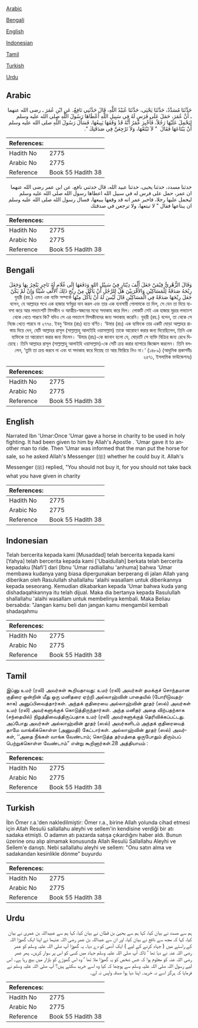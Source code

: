 [Arabic](#arabic)

[Bengali](#bengali)

[English](#english)

[Indonesian](#indonesian)

[Tamil](#tamil)

[Turkish](#turkish)

[Urdu](#urdu)

## Arabic


<div dir="rtl" lang="ar" style={{fontSize:'larger',backgroundColor:'#f8f9fa',padding:20}}>
حَدَّثَنَا مُسَدَّدٌ، حَدَّثَنَا يَحْيَى، حَدَّثَنَا عُبَيْدُ اللَّهِ، قَالَ حَدَّثَنِي نَافِعٌ، عَنِ ابْنِ عُمَرَ ـ رضى الله عنهما ـ أَنَّ عُمَرَ، حَمَلَ عَلَى فَرَسٍ لَهُ فِي سَبِيلِ اللَّهِ أَعْطَاهَا رَسُولَ اللَّهِ صلى الله عليه وسلم لِيَحْمِلَ عَلَيْهَا رَجُلاً، فَأُخْبِرَ عُمَرُ أَنَّهُ قَدْ وَقَفَهَا يَبِيعُهَا، فَسَأَلَ رَسُولَ اللَّهِ صلى الله عليه وسلم أَنْ يَبْتَاعَهَا فَقَالَ ‏ "‏ لاَ تَبْتَعْهَا، وَلاَ تَرْجِعَنَّ فِي صَدَقَتِكَ ‏"‏‏.‏
</div>
<div style={{backgroundColor:'#f8f9fa',padding:20, marginBottom: 10}}><table> <thead> <tr> <th>References:</th> <th></th> </tr> </thead> <tbody><tr><td>Hadith No</td><td>2775</td></tr><tr><td>Arabic No</td><td>2775</td></tr><tr><td>Reference</td><td>Book 55 Hadith 38</td></tr></tbody></table></div>


<div dir="rtl" lang="ar" style={{fontSize:'larger',backgroundColor:'#f8f9fa',padding:20}}>
حدثنا مسدد، حدثنا يحيى، حدثنا عبيد الله، قال حدثني نافع، عن ابن عمر رضى الله عنهما ان عمر، حمل على فرس له في سبيل الله اعطاها رسول الله صلى الله عليه وسلم ليحمل عليها رجلا، فاخبر عمر انه قد وقفها يبيعها، فسال رسول الله صلى الله عليه وسلم ان يبتاعها فقال " لا تبتعها، ولا ترجعن في صدقتك
</div>
<div style={{backgroundColor:'#f8f9fa',padding:20, marginBottom: 10}}><table> <thead> <tr> <th>References:</th> <th></th> </tr> </thead> <tbody><tr><td>Hadith No</td><td>2775</td></tr><tr><td>Arabic No</td><td>2775</td></tr><tr><td>Reference</td><td>Book 55 Hadith 38</td></tr></tbody></table></div>

## Bengali


<div dir="rtl" lang="bn" style={{fontSize:'larger',backgroundColor:'#f8f9fa',padding:20}}>
وَقَالَ الزُّهْرِيُّ فِيْمَنْ جَعَلَ أَلْفَ دِيْنَارٍ فِيْ سَبِيْلِ اللهِ وَدَفَعَهَا إِلَى غُلَامٍ لَهُ تَاجِرٍ يَتْجِرُ بِهَا وَجَعَلَ رِبْحَهُ صَدَقَةً لِلْمَسَاكِيْنِ وَالأَقْرَبِيْنَ هَلْ لِلرَّجُلِ أَنْ يَأْكُلَ مِنْ رِبْحِ ذَلِكَ الأَلْفِ شَيْئًا وَإِنْ لَمْ يَكُنْ جَعَلَ رِبْحَهَا صَدَقَةً فِي الْمَسَاكِيْنِ قَالَ لَيْسَ لَهُ أَنْ يَأْكُلَ مِنْهَا যুহরী (রহ.) এমন এক ব্যক্তি সম্পর্কে বলেন, যে আল্লাহর পথে এক হাজার স্বর্ণমুদ্রা দান করল এবং তার এক ব্যবসায়ী গোলামকে তা দিল, সে যেন তা দিয়ে ব্যবসা করে আর লভ্যাংশটি মিসকীন ও আত্মীয়-স্বজনের মধ্যে সদাকাহ করে দিল। লোকটি সেই এক হাজার মুদ্রার লভ্যাংশ থেকে খেতে পারবে কি? যদিও সে এর লভ্যাংশ মিসকীনদের জন্য সদাকাহ করেনি। যুহরী (রহ.) বলেন, তা থেকে সে নিজে খেতে পারবে না ২৭৭৫. ইবনু ‘উমার (রাঃ) হতে বর্ণিত। ‘উমার (রাঃ) এক ব্যক্তিকে তার একটি ঘোড়া আল্লাহর রাস্তায় দিয়ে দেন, যেটি আল্লাহর রাসূল (সাল্লাল্লাহু আলাইহি ওয়াসাল্লাম) তাকে আরোহণ করার জন্য দিয়েছিলেন, তিনি এক ব্যক্তিকে তা আরোহণ করার জন্য দিলেন। ‘উমার (রাঃ)-কে জানান হলো যে, ঘোড়াটি সে ব্যক্তি বিক্রির জন্য রেখে দিয়েছে। তিনি আল্লাহর রাসূল (সাল্লাল্লাহু আলাইহি ওয়াসাল্লাম)-কে সেটি ক্রয় করার ব্যাপারে জিজ্ঞেস করলেন। তিনি বললেন, ‘তুমি তা ক্রয় করবে না এবং যা সদাকাহ করে দিয়েছ তা আর ফিরিয়ে নিও না।’ (১৪৮৯) (আধুনিক প্রকাশনীঃ ২৫৭১, ইসলামিক ফাউন্ডেশনঃ)
</div>
<div style={{backgroundColor:'#f8f9fa',padding:20, marginBottom: 10}}><table> <thead> <tr> <th>References:</th> <th></th> </tr> </thead> <tbody><tr><td>Hadith No</td><td>2775</td></tr><tr><td>Arabic No</td><td>2775</td></tr><tr><td>Reference</td><td>Book 55 Hadith 38</td></tr></tbody></table></div>

## English


<div dir="ltr" lang="en" style={{fontSize:'larger',backgroundColor:'#f8f9fa',padding:20}}>
Narrated Ibn 'Umar:Once 'Umar gave a horse in charity to be used in holy fighting. It had been given to him by Allah's Apostle . 'Umar gave it to another man to ride. Then 'Umar was informed that the man put the horse for sale, so he asked Allah's Messenger (ﷺ) whether he could buy it. Allah's Messenger (ﷺ) replied, "You should not buy it, for you should not take back what you have given in charity
</div>
<div style={{backgroundColor:'#f8f9fa',padding:20, marginBottom: 10}}><table> <thead> <tr> <th>References:</th> <th></th> </tr> </thead> <tbody><tr><td>Hadith No</td><td>2775</td></tr><tr><td>Arabic No</td><td>2775</td></tr><tr><td>Reference</td><td>Book 55 Hadith 38</td></tr></tbody></table></div>

## Indonesian


<div dir="ltr" lang="id" style={{fontSize:'larger',backgroundColor:'#f8f9fa',padding:20}}>
Telah bercerita kepada kami [Musaddad] telah bercerita kepada kami [Yahya] telah bercerita kepada kami ['Ubaidullah] berkata telah bercerita kepadaku [Nafi'] dari [Ibnu 'Umar radliallahu 'anhuma] bahwa 'Umar membawa kudanya yang biasa dipergunakan berperang di jalan Allah yang diberikan oleh Rasulullah shallallahu 'alaihi wasallam untuk diberikannya kepada seseorang. Kemudian dikabarkan kepada 'Umar bahwa kuda yang dishadaqahkannya itu telah dijual. Maka dia bertanya kepada Rasulullah shallallahu 'alaihi wasallam untuk membelinya kembali. Maka Beliau bersabda: "Jangan kamu beli dan jangan kamu mengambil kembali shadaqahmu
</div>
<div style={{backgroundColor:'#f8f9fa',padding:20, marginBottom: 10}}><table> <thead> <tr> <th>References:</th> <th></th> </tr> </thead> <tbody><tr><td>Hadith No</td><td>2775</td></tr><tr><td>Arabic No</td><td>2775</td></tr><tr><td>Reference</td><td>Book 55 Hadith 38</td></tr></tbody></table></div>

## Tamil


<div dir="ltr" lang="ta" style={{fontSize:'larger',backgroundColor:'#f8f9fa',padding:20}}>
இப்னு உமர் (ரலி) அவர்கள் கூறியதாவது: உமர் (ரலி) அவர்கள் தமக்குச் சொந்தமான குதிரை ஒன்றின் மீது ஒரு மனிதரை ஏற்றி அல்லாஹ்வின் பாதையில் (போரிடுவதற்காக) அனுப்பிவைத்தார்கள். அந்தக் குதிரையை அல்லாஹ்வின் தூதர் (ஸல்) அவர்கள் உமர் (ரலி) அவர்களுக்குக் கொடுத்திருந்தார்கள். அந்த மனிதர் அதை விற்பதற்காக (சந்தையில்) நிறுத்திவைத்திருப்பதாக உமர் (ரலி) அவர்களுக்குத் தெரிவிக்கப்பட்டது. அப்போது அவர்கள் அல்லாஹ்வின் தூதர் (ஸல்) அவர்களிடம் அந்தக் குதிரையைத் தாமே வாங்கிக்கொள்ள (அனுமதி) கேட்டார்கள். அல்லாஹ்வின் தூதர் (ஸல்) அவர்கள், ‘‘அதை நீங்கள் வாங்க வேண்டாம்; கொடுத்த தர்மத்தை ஒருபோதும் திரும்பப் பெற்றுக்கொள்ள வேண்டாம்” என்று கூறினார்கள்.28 அத்தியாயம் :
</div>
<div style={{backgroundColor:'#f8f9fa',padding:20, marginBottom: 10}}><table> <thead> <tr> <th>References:</th> <th></th> </tr> </thead> <tbody><tr><td>Hadith No</td><td>2775</td></tr><tr><td>Arabic No</td><td>2775</td></tr><tr><td>Reference</td><td>Book 55 Hadith 38</td></tr></tbody></table></div>

## Turkish


<div dir="ltr" lang="tr" style={{fontSize:'larger',backgroundColor:'#f8f9fa',padding:20}}>
İbn Ömer r.a.'den nakledilmiştir: Ömer r.a., birine Allah yolunda cihad etmesi için Allah Resulü sallallahu aleyhi ve sellem'in kendisine verdiği bir atı sadaka etmişti. O adamın atı pazarda satışa çıkardığını haber aldı. Bunun üzerine onu alıp almamak konusunda Allah Resulü Sallallahu Aleyhi ve Sellem'e danıştı. Nebi sallallahu aleyhi ve sellem: "Onu satın alma ve sadakandan kesinlikle dönme" buyurdu
</div>
<div style={{backgroundColor:'#f8f9fa',padding:20, marginBottom: 10}}><table> <thead> <tr> <th>References:</th> <th></th> </tr> </thead> <tbody><tr><td>Hadith No</td><td>2775</td></tr><tr><td>Arabic No</td><td>2775</td></tr><tr><td>Reference</td><td>Book 55 Hadith 38</td></tr></tbody></table></div>

## Urdu


<div dir="rtl" lang="ur" style={{fontSize:'larger',backgroundColor:'#f8f9fa',padding:20}}>
ہم سے مسدد نے بیان کیا، کہا ہم سے یحییٰ بن قطان نے بیان کیا، کہا ہم سے عبیداللہ بن عمری نے بیان کیا، کہا کہ مجھ سے نافع نے بیان کیا، اور ان سے عبداللہ بن عمر رضی اللہ عنہما نے اپنا ایک گھوڑا اللہ کے راستے میں ( جہاد کرنے کے لیے ) ایک آدمی کو دے دیا۔ یہ گھوڑا آپ صلی اللہ علیہ وسلم کو عمر رضی اللہ عنہ نے دیا تھا ‘ تاکہ آپ صلی اللہ علیہ وسلم جہاد میں کسی کو اس پر سوار کریں۔ پھر عمر رضی اللہ عنہ کو معلوم ہوا کہ جس شخص کو یہ گھوڑا ملا تھا ‘ وہ اس گھوڑے کو بازار میں بیچ رہا ہے۔ اس لیے رسول اللہ صلی اللہ علیہ وسلم سے پوچھا کہ کیا وہ اسے خرید سکتے ہیں؟ آپ صلی اللہ علیہ وسلم نے فرمایا کہ ہرگز اسے نہ خرید۔ اپنا دیا ہوا صدقہ واپس نہ لے۔
</div>
<div style={{backgroundColor:'#f8f9fa',padding:20, marginBottom: 10}}><table> <thead> <tr> <th>References:</th> <th></th> </tr> </thead> <tbody><tr><td>Hadith No</td><td>2775</td></tr><tr><td>Arabic No</td><td>2775</td></tr><tr><td>Reference</td><td>Book 55 Hadith 38</td></tr></tbody></table></div>